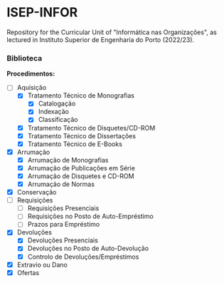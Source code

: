 # ISEP-INFOR
Repository for the Curricular Unit of "Informática nas Organizações", as lectured in Instituto Superior de Engenharia do Porto (2022/23).


### Biblioteca

**Procedimentos:**
  - [ ] Aquisição
  	- [X] Tratamento Técnico de Monografias
  		- [X] Catalogação
		- [X] Indexação
		- [X] Classificação
  	- [X] Tratamento Técnico de Disquetes/CD-ROM
  	- [X] Tratamento Técnico de Dissertações
  	- [X] Tratamento Técnico de E-Books
  - [X] Arrumação
  	- [X] Arrumação de Monografias
	- [X] Arrumação de Publicações em Série
  	- [X] Arrumação de Disquetes e CD-ROM
  	- [X] Arrumação de Normas
  - [X] Conservação
  - [ ] Requisições
  	- [ ] Requisições Presenciais
	- [ ] Requisições no Posto de Auto-Empréstimo
	- [ ] Prazos para Empréstimo
  - [X] Devoluções
  	- [X] Devoluções Presenciais
	- [X] Devoluções no Posto de Auto-Devolução
 	- [X] Controlo de Devoluções/Empréstimos
  - [X] Extravio ou Dano
  - [X] Ofertas
